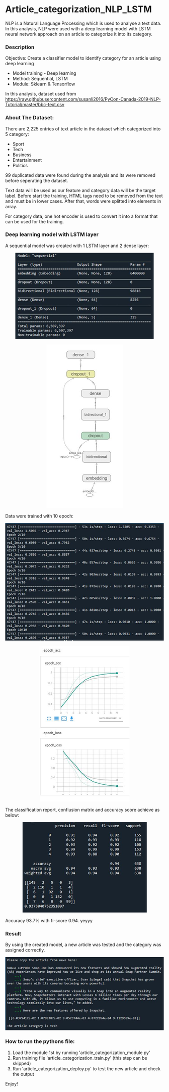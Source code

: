 # Article_categorization_NLP_LSTM
NLP is a Natural Language Processing which is used to analyse a text data. In this analysis, NLP were used with a deep learning model with LSTM neural network approach on an article to categorize it into its category.

### Description
Objective: Create a classifier model to identify category for an article using deep learning

* Model training - Deep learning
* Method: Sequential, LSTM
* Module: Sklearn & Tensorflow

In this analysis, dataset used from https://raw.githubusercontent.com/susanli2016/PyCon-Canada-2019-NLP-Tutorial/master/bbc-text.csv

### About The Dataset:
There are 2,225 entries of text article in the dataset which categorized into 5 category:
- Sport
- Tech
- Business
- Entertainment
- Politics

99 duplicated data were found during the analysis and its were removed before seperating the dataset. 

Text data will be used as our feature and category data will be the target label. Before start the training, HTML tags need to be removed from the text and must be in lower cases. After that, words were splitted into elements in array.

For category data, one hot encoder is used to convert it into a format that can be used for the training.

### Deep learning model with LSTM layer
A sequential model was created with 1 LSTM layer and 2 dense layer:
<p align="center">
  <img width="440" src="https://github.com/snaffisah/Article_Categorization_NLP_LSTM/blob/main/Image/sequential%20model%20LSTM.JPG">
</p>

<p align="center">
  <img src="https://github.com/snaffisah/Article_Categorization_NLP_LSTM/blob/main/Image/model%20workflow.JPG">
</p>

Data were trained with 10 epoch:
<p align="center">
  <img src="https://github.com/snaffisah/Article_Categorization_NLP_LSTM/blob/main/Image/epoch.JPG">
</p>

<p align="center">
  <img src="https://github.com/snaffisah/Article_Categorization_NLP_LSTM/blob/main/Image/tensorboard%20graph.JPG">
</p>

The classification report, confiusion matrix and accuracy score achieve as below:
<p align="center">
  <img src="https://github.com/snaffisah/Article_Categorization_NLP_LSTM/blob/main/Image/analysis%20report.JPG">
</p>
Accuracy 93.7% with fi-score 0.94. yeyyy

### Result
By using the created model, a new article was tested and the category was assigned correctly.
<p align="center">
  <img src="https://github.com/snaffisah/Article_Categorization_NLP_LSTM/blob/main/Image/prediction.JPG">
</p>

### How to run the pythons file:
1. Load the module 1st by running 'article_categorization_module.py'
2. Run training file 'article_categorization_train.py' (this step can be skipped)
3. Run 'article_categorization_deploy.py' to test the new article and check the output

Enjoy!
